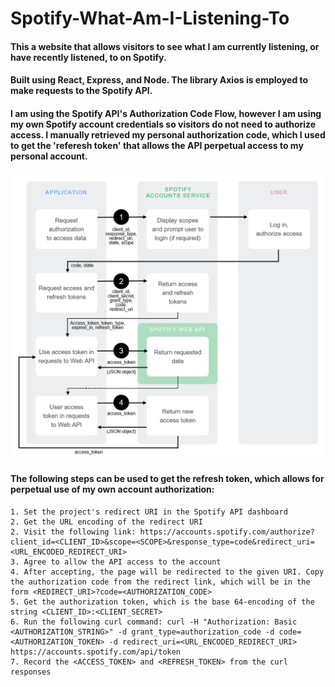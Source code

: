 # Spotify-What-Am-I-Listening-To

#### This a website that allows visitors to see what I am currently listening, or have recently listened, to on Spotify. 

#### Built using React, Express, and Node. The library Axios is employed to make requests to the Spotify API. 

#### I am using the Spotify API's Authorization Code Flow, however I am using my own Spotify account credentials so visitors do not need to authorize access. I manually retrieved my personal authorization code, which I used to get the 'referesh token' that allows the API perpetual access to my personal account.

![diagram of spotify's authroization code flow](./doc_images/spotify_authorization_code_flow.png)
#### The following steps can be used to get the refresh token, which allows for perpetual use of my own account authorization:
    1. Set the project's redirect URI in the Spotify API dashboard
    2. Get the URL encoding of the redirect URI
    2. Visit the following link: https://accounts.spotify.com/authorize?client_id=<CLIENT_ID>&scope=<SCOPE>&response_type=code&redirect_uri=<URL_ENCODED_REDIRECT_URI>
    3. Agree to allow the API access to the account
    4. After accepting, the page will be redirected to the given URI. Copy the authorization code from the redirect link, which will be in the form <REDIRECT_URI>?code=<AUTHORIZATION_CODE>
    5. Get the authorization token, which is the base 64-encoding of the string <CLIENT_ID>:<CLIENT_SECRET>
    6. Run the following curl command: curl -H "Authorization: Basic <AUTHORIZATION_STRING>" -d grant_type=authorization_code -d code=<AUTHORIZATION_TOKEN> -d redirect_uri=<URL_ENCODED_REDIRECT_URI> https://accounts.spotify.com/api/token
    7. Record the <ACCESS_TOKEN> and <REFRESH_TOKEN> from the curl responses